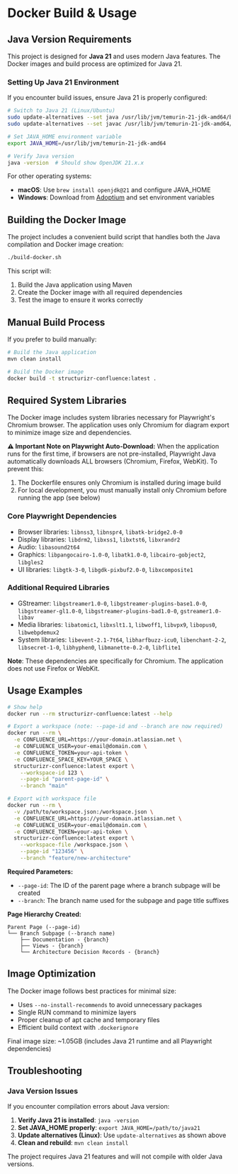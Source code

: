 # Docker Build & Usage

## Java Version Requirements

This project is designed for **Java 21** and uses modern Java features. The Docker images and build process are optimized for Java 21.

### Setting Up Java 21 Environment

If you encounter build issues, ensure Java 21 is properly configured:

```bash
# Switch to Java 21 (Linux/Ubuntu)
sudo update-alternatives --set java /usr/lib/jvm/temurin-21-jdk-amd64/bin/java
sudo update-alternatives --set javac /usr/lib/jvm/temurin-21-jdk-amd64/bin/javac

# Set JAVA_HOME environment variable
export JAVA_HOME=/usr/lib/jvm/temurin-21-jdk-amd64

# Verify Java version
java -version  # Should show OpenJDK 21.x.x
```

For other operating systems:
- **macOS**: Use `brew install openjdk@21` and configure JAVA_HOME
- **Windows**: Download from [Adoptium](https://adoptium.net/) and set environment variables

## Building the Docker Image

The project includes a convenient build script that handles both the Java compilation and Docker image creation:

```bash
./build-docker.sh
```

This script will:
1. Build the Java application using Maven
2. Create the Docker image with all required dependencies
3. Test the image to ensure it works correctly

## Manual Build Process

If you prefer to build manually:

```bash
# Build the Java application
mvn clean install

# Build the Docker image
docker build -t structurizr-confluence:latest .
```

## Required System Libraries

The Docker image includes system libraries necessary for Playwright's Chromium browser. The application uses only Chromium for diagram export to minimize image size and dependencies.

**⚠️ Important Note on Playwright Auto-Download:**
When the application runs for the first time, if browsers are not pre-installed, Playwright Java automatically downloads ALL browsers (Chromium, Firefox, WebKit). To prevent this:
1. The Dockerfile ensures only Chromium is installed during image build
2. For local development, you must manually install only Chromium before running the app (see below)

### Core Playwright Dependencies
- Browser libraries: `libnss3`, `libnspr4`, `libatk-bridge2.0-0`
- Display libraries: `libdrm2`, `libxss1`, `libxtst6`, `libxrandr2`
- Audio: `libasound2t64`
- Graphics: `libpangocairo-1.0-0`, `libatk1.0-0`, `libcairo-gobject2`, `libgles2`
- UI libraries: `libgtk-3-0`, `libgdk-pixbuf2.0-0`, `libxcomposite1`

### Additional Required Libraries
- GStreamer: `libgstreamer1.0-0`, `libgstreamer-plugins-base1.0-0`, `libgstreamer-gl1.0-0`, `libgstreamer-plugins-bad1.0-0`, `gstreamer1.0-libav`
- Media libraries: `libatomic1`, `libxslt1.1`, `libwoff1`, `libvpx9`, `libopus0`, `libwebpdemux2`
- System libraries: `libevent-2.1-7t64`, `libharfbuzz-icu0`, `libenchant-2-2`, `libsecret-1-0`, `libhyphen0`, `libmanette-0.2-0`, `libflite1`

**Note**: These dependencies are specifically for Chromium. The application does not use Firefox or WebKit.

## Usage Examples

```bash
# Show help
docker run --rm structurizr-confluence:latest --help

# Export a workspace (note: --page-id and --branch are now required)
docker run --rm \
  -e CONFLUENCE_URL=https://your-domain.atlassian.net \
  -e CONFLUENCE_USER=your-email@domain.com \
  -e CONFLUENCE_TOKEN=your-api-token \
  -e CONFLUENCE_SPACE_KEY=YOUR_SPACE \
  structurizr-confluence:latest export \
    --workspace-id 123 \
    --page-id "parent-page-id" \
    --branch "main"

# Export with workspace file
docker run --rm \
  -v /path/to/workspace.json:/workspace.json \
  -e CONFLUENCE_URL=https://your-domain.atlassian.net \
  -e CONFLUENCE_USER=your-email@domain.com \
  -e CONFLUENCE_TOKEN=your-api-token \
  structurizr-confluence:latest export \
    --workspace-file /workspace.json \
    --page-id "123456" \
    --branch "feature/new-architecture"
```

**Required Parameters:**
- `--page-id`: The ID of the parent page where a branch subpage will be created
- `--branch`: The branch name used for the subpage and page title suffixes

**Page Hierarchy Created:**
```
Parent Page (--page-id)
└── Branch Subpage (--branch name)
    ├── Documentation - {branch}
    ├── Views - {branch}
    └── Architecture Decision Records - {branch}
```

## Image Optimization

The Docker image follows best practices for minimal size:
- Uses `--no-install-recommends` to avoid unnecessary packages
- Single RUN command to minimize layers
- Proper cleanup of apt cache and temporary files
- Efficient build context with `.dockerignore`

Final image size: ~1.05GB (includes Java 21 runtime and all Playwright dependencies)

## Troubleshooting

### Java Version Issues
If you encounter compilation errors about Java version:

1. **Verify Java 21 is installed**: `java -version`
2. **Set JAVA_HOME properly**: `export JAVA_HOME=/path/to/java21`
3. **Update alternatives (Linux)**: Use `update-alternatives` as shown above
4. **Clean and rebuild**: `mvn clean install`

The project requires Java 21 features and will not compile with older Java versions.